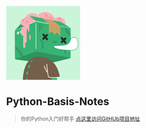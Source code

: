 <img width="200" src="base/images/logo.png">

# Python-Basis-Notes
> 你的Python入门好帮手
[点这里访问GitHUb项目地址](https://github.com/zhiyu1998/Python-Basis-Notes)

